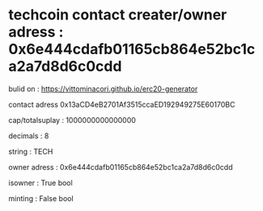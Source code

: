 # techcoin contact creater/owner adress : 0x6e444cdafb01165cb864e52bc1ca2a7d8d6c0cdd


bulid on : https://vittominacori.github.io/erc20-generator

contact adress 0x13aCD4eB2701Af3515ccaED192949275E60170BC

cap/totalsuplay : 1000000000000000

decimals : 8 

string : TECH 

owner adress : 0x6e444cdafb01165cb864e52bc1ca2a7d8d6c0cdd
 
isowner : True bool

minting : False bool
